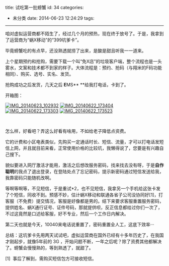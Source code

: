 title: 试吃第一批螃蟹
id: 34
categories:
  - 未分类
date: 2014-06-23 12:24:29
tags:
---

咱对虚拟运营商都不陌生了，经过几个月的预热，现在终于放号了。于是，我拿到了运营商为“蜗X移动”的“399坑爹卡”。

毕竟螃蟹吃的有点早，还没熟透就捞了出来，是酸是甜且听我一一道来。

上个星期预约和抢购，需要下载一个叫“免X店”的垃圾客户端，整个流程也是一头雾水，文案和技术都不到家的样子。大体流程是：预约、抢码（与翔米的F码功能相同）、购买、选号、实名、发货。

抢购成功之后发货，几天之后 **E**MS** **给我打电话，卡到了。

开箱图：

[![IMG_20140623_102932](http://7u2p8s.com1.z0.glb.clouddn.com/blog/img/2014/06/IMG_20140623_102932-300x225.jpg)](http://7u2p8s.com1.z0.glb.clouddn.com/blog/img/2014/06/IMG_20140623_102932.jpg) [![IMG_20140622_173404](http://7u2p8s.com1.z0.glb.clouddn.com/blog/img/2014/06/IMG_20140622_173404-225x300.jpg)](http://7u2p8s.com1.z0.glb.clouddn.com/blog/img/2014/06/IMG_20140622_173404.jpg) [![IMG_20140622_173303](http://7u2p8s.com1.z0.glb.clouddn.com/blog/img/2014/06/IMG_20140622_173303-300x225.jpg)](http://7u2p8s.com1.z0.glb.clouddn.com/blog/img/2014/06/IMG_20140622_173303.jpg) [![IMG_20140622_173523](http://7u2p8s.com1.z0.glb.clouddn.com/blog/img/2014/06/IMG_20140622_173523-300x225.jpg)](http://7u2p8s.com1.z0.glb.clouddn.com/blog/img/2014/06/IMG_20140622_173523.jpg)

&nbsp;

怎么样，好看吧？弄这么好看有啥用，不如给老子降低点资费。

它的计费和小区电表类似，先购买一定通话时长、短信、流量，才可以打电话发短信上网，并且就目前来看，正常使用价格的比较坑，我懒得说了，您要是有兴趣自己搜下。

貌似要进入网厅激活才能用，激活之后想改服务密码，找来找去没有呀，于是**自作聪明**的我点了退出登录，在登陆处点了忘记密码，提示新密码通过短信发送给我，我靠密码只能随机改啊。

等啊等啊等，不见短信，于是重试*2，也不见短信，我拿另一个手机给这张卡发了个短信，同收不到。预感不妙，估计蜗X移动和联通各省子公司没协同好[1]，打客服（不免费）提交情况，客服是好像都是男的。结下来要求客服重置服务密码，提供姓名、蜗X通行证号、证件号码，那就提供呗，反正信息都给过你们一次了，不过这竟然是口述给客服，好不专业，然后一个工作日内解决。

第二天也就是今天，10040来电话说重置了，密码重置全人工，这底下效率···

总结：这坑爹卡先用两天试试吧，虚拟运营商在国外已经有十多年历史了，在我国才刚起步，就像5年前的 3G ，开始问题不断，一年之后呢？除了资费其他都解决了。螃蟹会慢慢熟的，等到熟透了，就甜了。

[1]  事后了解到，需购买短信包方可接收短信。